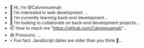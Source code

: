 - 👋 Hi, I’m @Calvinmuemah
- 👀 I’m interested in web development ...
- 🌱 I’m currently learning back-end development...
- 💞️ I’m looking to collaborate on back-end development projects...
- 📫 How to reach me "https://github.com/Calvinmuemah"...
- 😄 Pronouns: ...
- ⚡ Fun fact: JavaScript dates are older than you think 📅...

<!---
Calvinmuemah/Calvinmuemah is a ✨ special ✨ repository because its `README.md` (this file) appears on your GitHub profile.
You can click the Preview link to take a look at your changes.
--->
